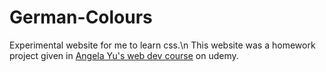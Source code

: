 # German-Colours
Experimental website for me to learn css.\n
This website was a homework project given in [Angela Yu's web dev course](https://www.udemy.com/course/the-complete-web-development-bootcamp/) on udemy.
